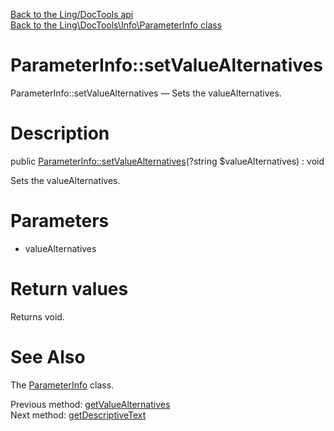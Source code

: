 [Back to the Ling/DocTools api](https://github.com/lingtalfi/DocTools/blob/master/doc/api/Ling/DocTools.md)<br>
[Back to the Ling\DocTools\Info\ParameterInfo class](https://github.com/lingtalfi/DocTools/blob/master/doc/api/Ling/DocTools/Info/ParameterInfo.md)


ParameterInfo::setValueAlternatives
================



ParameterInfo::setValueAlternatives — Sets the valueAlternatives.




Description
================


public [ParameterInfo::setValueAlternatives](https://github.com/lingtalfi/DocTools/blob/master/doc/api/Ling/DocTools/Info/ParameterInfo/setValueAlternatives.md)(?string $valueAlternatives) : void




Sets the valueAlternatives.




Parameters
================


- valueAlternatives

    


Return values
================

Returns void.








See Also
================

The [ParameterInfo](https://github.com/lingtalfi/DocTools/blob/master/doc/api/Ling/DocTools/Info/ParameterInfo.md) class.

Previous method: [getValueAlternatives](https://github.com/lingtalfi/DocTools/blob/master/doc/api/Ling/DocTools/Info/ParameterInfo/getValueAlternatives.md)<br>Next method: [getDescriptiveText](https://github.com/lingtalfi/DocTools/blob/master/doc/api/Ling/DocTools/Info/ParameterInfo/getDescriptiveText.md)<br>


